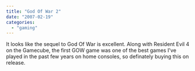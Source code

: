 ```yaml
---
title: "God Of War 2"
date: "2007-02-19"
categories: 
  - "gaming"
---
```


It looks like the sequel to God Of War is excellent. Along with Resident Evil 4 on the Gamecube, the first GOW game was one of the best games I've played in the past few years on home consoles, so definately buying this on release.
